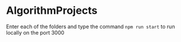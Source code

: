 # AlgorithmProjects
Enter each of the folders and type the command `npm run start` to run locally on the port 3000